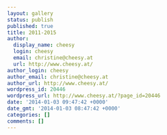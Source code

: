```yaml
---
layout: gallery
status: publish
published: true
title: 2011-2015
author:
  display_name: cheesy
  login: cheesy
  email: christine@cheesy.at
  url: http://www.cheesy.at/
author_login: cheesy
author_email: christine@cheesy.at
author_url: http://www.cheesy.at/
wordpress_id: 20446
wordpress_url: http://www.cheesy.at/?page_id=20446
date: '2014-01-03 09:47:42 +0000'
date_gmt: '2014-01-03 08:47:42 +0000'
categories: []
comments: []
---
```

